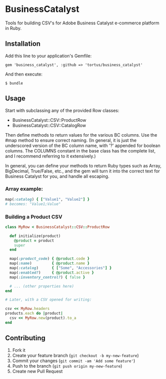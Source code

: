 # BusinessCatalyst

Tools for building CSV's for Adobe Business Catalyst e-commerce platform in Ruby.

## Installation

Add this line to your application's Gemfile:

    gem 'business_catalyst', :github => 'tortus/business_catalyst'

And then execute:

    $ bundle

## Usage

Start with subclassing any of the provided Row classes:

* BusinessCatalyst::CSV::ProductRow
* BusinessCatalyst::CSV::CatalogRow

Then define methods to return values for the various BC columns.
Use the #map method to ensure correct naming. (In general, it is just the
underscored version of the BC column name, with '?' appended for
boolean columns. The COLUMNS constant in the base class has the complete
list, and I recommend referring to it extensively.)

In general, you can define your methods to return Ruby types such as Array,
BigDecimal, True/False, etc., and the gem will turn it into the correct
text for Business Catalyst for you, and handle all escaping.

### Array example:

```ruby
map(:catalog) { ["Value1", "Value2"] }
# becomes: "Value1;Value"
```

### Building a Product CSV

```ruby
class MyRow < BusinessCatalyst::CSV::ProductRow

  def initialize(product)
    @product = product
    super
  end

  map(:product_code) { @product.code }
  map(:name)         { @product.name }
  map(:catalog)      { ["Some", "Accessories"] }
  map(:enabled?)     { @product.active }
  map(:inventory_control?) { false }

  # ... (other properties here)
end

# Later, with a CSV opened for writing:

csv << MyRow.headers
products.each do |product|
  csv << MyRow.new(product).to_a
end
```

## Contributing

1. Fork it
2. Create your feature branch (`git checkout -b my-new-feature`)
3. Commit your changes (`git commit -am 'Add some feature'`)
4. Push to the branch (`git push origin my-new-feature`)
5. Create new Pull Request
